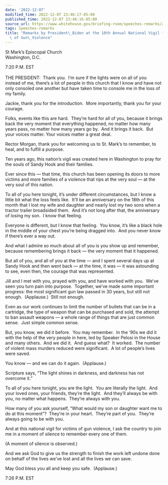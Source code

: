 ```yaml
---
date: '2022-12-07'
modified_time: 2022-12-07 23:46:17-05:00
published_time: 2022-12-07 23:46:16-05:00
source_url: https://www.whitehouse.gov/briefing-room/speeches-remarks/2022/12/07/remarks-by-president-biden-at-the-10th-annual-national-vigil-for-all-victims-of-gun-violence/
tags: speeches-remarks
title: "Remarks by President\_Biden at the 10th Annual National Vigil for All Victims\
  \ of Gun\_Violence"
---
```

 
St Mark’s Episcopal Church  
Washington, D.C.

7:20 P.M. EST  
   
THE PRESIDENT:  Thank you.  I’m sure if the lights were on all of you
instead of me, there’s a lot of people in this church that I know and
have not only consoled one another but have taken time to console me in
the loss of my family.

Jackie, thank you for the introduction.  More importantly, thank you for
your courage. 

Folks, events like this are hard.  They’re hard for all of you, because
it brings back the very moment that everything happened, no matter how
many years pass, no matter how many years go by.  And it brings it
back.  But your voices matter. Your voices matter a great deal.

Rector Morgan, thank you for welcoming us to St. Mark’s to remember, to
heal, and to fulfill a purpose.

Ten years ago, this nation’s vigil was created here in Washington to
pray for the souls of Sandy Hook and their families.

Ever since this — that time, this church has been opening its doors to
more victims and more families of a violence that rips at the very soul
— at the very soul of this nation.

To all of you here tonight, it’s under different circumstances, but I
know a little bit what the loss feels like.  It’ll be an anniversary on
the 18th of this month that I lost my wife and daughter and nearly lost
my two sons when a tractor trailer broadsided them.  And it’s not long
after that, the anniversary of losing my son.  I know that feeling.

Everyone is different, but I know that feeling.  You know, it’s like a
black hole in the middle of your chest you’re being dragged into.  And
you never know if there’s ever a way out.

And what I admire so much about all of you is you show up and remember,
because remembering brings it back — the very moment that it happened. 

But all of you, and all of you at the time — and I spent several days up
at Sandy Hook and then went back — at the time, it was — it was
astounding to see, even then, the courage that was represented.

Jill and I met with you, prayed with you, and have worked with you. 
We’ve seen you turn pain into purpose.  Together, we’ve made some
important progress: the most significant gun law passed in 30 years, but
still not enough.  (Applause.)  Still not enough.

Even as our work continues to limit the number of bullets that can be in
a cartridge, the type of weapon that can be purchased and sold, the
attempt to ban assault weapons — a whole range of things that are just
common sense.  Just simple common sense.

But, you know, we did it before.  You may remember.  In the ‘90s we did
it with the help of the very people in here, led by Speaker Pelosi in
the House and many others.  And we did it.  And guess what?  It worked. 
The number of violent mass murders reduced were significant.  A lot of
people’s lives were saved.

You know — and we can do it again.  (Applause.)

Scripture says, “The light shines in darkness, and darkness has not
overcome it.”

To all of you here tonight, you are the light.  You are literally the
light.  And your loved ones, your friends, they’re the light.  And
they’ll always be with you, no matter what happens.  They’re always with
you.

How many of you ask yourself, “What would my son or daughter want me to
do at this moment”?  They’re in your heart.  They’re part of you. 
They’re always going to be with you.

And at this national vigil for victims of gun violence, I ask the
country to join me in a moment of silence to remember every one of them.

(A moment of silence is observed.)

And we ask God to give us the strength to finish the work left undone
done on behalf of the lives we’ve lost and all the lives we can save.

May God bless you all and keep you safe.  (Applause.)

7:26 P.M. EST  
 
